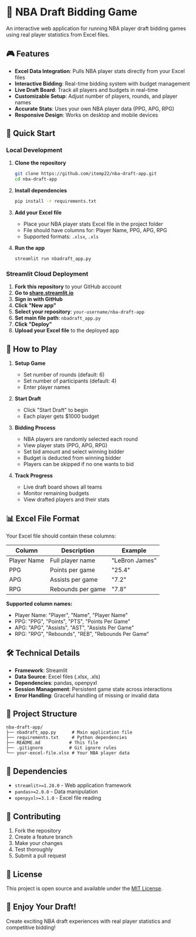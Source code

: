 # 🏀 NBA Draft Bidding Game

An interactive web application for running NBA player draft bidding games using real player statistics from Excel files.

## 🎮 Features

- **Excel Data Integration**: Pulls NBA player stats directly from your Excel files
- **Interactive Bidding**: Real-time bidding system with budget management
- **Live Draft Board**: Track all players and budgets in real-time
- **Customizable Setup**: Adjust number of players, rounds, and player names
- **Accurate Stats**: Uses your own NBA player data (PPG, APG, RPG)
- **Responsive Design**: Works on desktop and mobile devices

## 🚀 Quick Start

### Local Development

1. **Clone the repository**
   ```bash
   git clone https://github.com/itemp22/nba-draft-app.git
   cd nba-draft-app
   ```

2. **Install dependencies**
   ```bash
   pip install -r requirements.txt
   ```

3. **Add your Excel file**
   - Place your NBA player stats Excel file in the project folder
   - File should have columns for: Player Name, PPG, APG, RPG
   - Supported formats: `.xlsx`, `.xls`

4. **Run the app**
   ```bash
   streamlit run nbadraft_app.py
   ```

### Streamlit Cloud Deployment

1. **Fork this repository** to your GitHub account
2. **Go to [share.streamlit.io](https://share.streamlit.io)**
3. **Sign in with GitHub**
4. **Click "New app"**
5. **Select your repository**: `your-username/nba-draft-app`
6. **Set main file path**: `nbadraft_app.py`
7. **Click "Deploy"**
8. **Upload your Excel file** to the deployed app

## 🎯 How to Play

1. **Setup Game**
   - Set number of rounds (default: 6)
   - Set number of participants (default: 4)
   - Enter player names

2. **Start Draft**
   - Click "Start Draft" to begin
   - Each player gets $1000 budget

3. **Bidding Process**
   - NBA players are randomly selected each round
   - View player stats (PPG, APG, RPG)
   - Set bid amount and select winning bidder
   - Budget is deducted from winning bidder
   - Players can be skipped if no one wants to bid

4. **Track Progress**
   - Live draft board shows all teams
   - Monitor remaining budgets
   - View drafted players and their stats

## 📊 Excel File Format

Your Excel file should contain these columns:

| Column | Description | Example |
|--------|-------------|---------|
| Player Name | Full player name | "LeBron James" |
| PPG | Points per game | "25.4" |
| APG | Assists per game | "7.2" |
| RPG | Rebounds per game | "7.8" |

**Supported column names:**
- Player Name: "Player", "Name", "Player Name"
- PPG: "PPG", "Points", "PTS", "Points Per Game"
- APG: "APG", "Assists", "AST", "Assists Per Game"
- RPG: "RPG", "Rebounds", "REB", "Rebounds Per Game"

## 🛠️ Technical Details

- **Framework**: Streamlit
- **Data Source**: Excel files (.xlsx, .xls)
- **Dependencies**: pandas, openpyxl
- **Session Management**: Persistent game state across interactions
- **Error Handling**: Graceful handling of missing or invalid data

## 📁 Project Structure

```
nba-draft-app/
├── nbadraft_app.py      # Main application file
├── requirements.txt     # Python dependencies
├── README.md           # This file
├── .gitignore          # Git ignore rules
└── your-excel-file.xlsx # Your NBA player data
```

## 🔧 Dependencies

- `streamlit>=1.28.0` - Web application framework
- `pandas>=2.0.0` - Data manipulation
- `openpyxl>=3.1.0` - Excel file reading

## 🤝 Contributing

1. Fork the repository
2. Create a feature branch
3. Make your changes
4. Test thoroughly
5. Submit a pull request

## 📄 License

This project is open source and available under the [MIT License](LICENSE).

## 🏀 Enjoy Your Draft!

Create exciting NBA draft experiences with real player statistics and competitive bidding!

